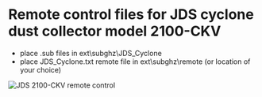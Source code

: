 # Remote control files for JDS cyclone dust collector model 2100-CKV

- place .sub files in ext\subghz\JDS_Cyclone
- place JDS_Cyclone.txt remote file in ext\subghz\remote (or location of your choice)

![JDS 2100-CKV remote control](/images/JDS_Cyclone_2100-CKV_remote.jpg)